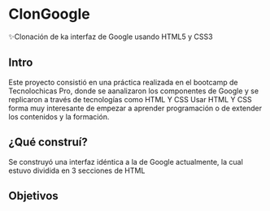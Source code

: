 # ClonGoogle
✨Clonación de ka interfaz de Google usando HTML5 y CSS3
## Intro
Este proyecto consistió en una práctica realizada en el bootcamp de Tecnolochicas Pro, donde se aanalizaron los componentes de Google y se replicaron a través de tecnologías como HTML Y CSS
Usar HTML Y CSS forma muy interesante de empezar a aprender programación o de extender los contenidos y la formación.

## ¿Qué construí?
Se construyó una interfaz idéntica a la de Google actualmente, la cual estuvo dividida en 3 secciones de HTML
## Objetivos
